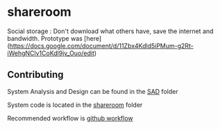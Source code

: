 shareroom
=========

Social storage : Don't download what others have, save the internet and bandwidth. 
Prototype was [here] (https://docs.google.com/document/d/11Zbx4Kdld5iPMum-g2Rt-iWehgNClv1CoKdl9jv_Ouo/edit)


## Contributing
System Analysis and Design can be found in the [SAD](https://github.com/mbacho/shareroom/tree/master/SAD) folder

System code is located in the [shareroom](https://github.com/mbacho/shareroom/tree/master/shareroom) folder

Recommended workflow is [github workflow](http://scottchacon.com/2011/08/31/github-flow.html)
